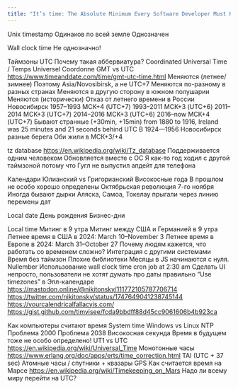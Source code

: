 ```yaml
---
title: "It’s time: The Absolute Minimum Every Software Developer Must Know About Time"
---
```


Unix timestamp
    Одинаков по всей земле
    Однозначен

Wall clock time
    Не однозначно!

Таймзоны
    UTC
        Почему такая аббервиатура?
            Coordinated Universal Time / Temps Universel Coordonne
        GMT vs UTC
            https://www.timeanddate.com/time/gmt-utc-time.html
    Меняются (летнее/зимнее)
        Поэтому Asia/Novosibirsk, а не UTC+7
        Меняются по-разному в разных странах
        Меняются в другую сторону в южном полушарии
    Меняются (исторически)
        Отказ от летнего времени в России
        Новосибирск
            1957–1993 МСК+4 (UTC+7)
            1993–2011 МСК+3 (UTC+6)
            2011–2014 МСК+3 (UTC+7)
            2014–2016 МСК+3 (UTC+6)
            2016–now МСК+4 (UTC+7)
        Бывают странные (+30min, +15min)
            from 1880 to 1916, Ireland was 25 minutes and 21 seconds behind UTC
            В 1924—1956 Новосибирск разные берега Оби жили в МСК+3/+4

tz database
    https://en.wikipedia.org/wiki/Tz_database
    Поддерживается одним человеком
    Обновляется вместе с ОС
    Я как-то год ходил с другой таймзоной потому что Гугл не выпустил апдейт для телефона

Календари
    Юлианский vs Григорианский
    Високосные года
    В прошлом не особо хорошо определены
    Октябрьская революция 7-го ноября
    Иногда бывают дырки
        Аляска, Самоа, Токелау прыгали через линию перемены дат

Local date
    День рождения
    Бизнес-дни

Local time
    Митинг в 9 утра
    Митинг между США и Германией в 9 утра
        Летнее время в США в 2024: March 10–November 3
        Летнее время в Европе в 2024: March 31–October 27
Почему людям кажется, что работать со временем сложно?
    Интеграция с другими системами
    Время без таймзон
    Плохие библиотеки
        Месяцы в JS начинаются с нуля.
        Nullember
    Использование wall clock time
        cron job at 2:30 am
    Сделать UI непросто, пользователи не хотят думать про даты правильно
        “Use timezones” в Эпл-календаре
    https://mastodon.online/@nikitonsky/111772105787706714
    https://twitter.com/nikitonsky/status/1747649041238745144
    https://yourcalendricalfallacyis.com/
    https://gist.github.com/timvisee/fcda9bbdff88d45cc9061606b4b923ca

Как компьютеры считают время
    System time
        Windows vs Linux
    NTP
    Проблема 2000
    Проблема 2038
    Високосная секунда
        Время в будущем тоже не особо определено!
    UT1 vs UTC
        https://en.wikipedia.org/wiki/Universal_Time
    Монотонные часы
        https://www.erlang.org/doc/apps/erts/time_correction.html
        TAI (UTC + 37 sec)
Атомные часы / спутники + квазары
GPS
Как считается время на Марсе
    https://en.wikipedia.org/wiki/Timekeeping_on_Mars
Надо ли всему миру перейти на UTC?
